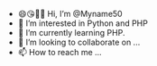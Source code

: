- 😄😘🥰👋 Hi, I’m @Myname50
- 👀 I’m interested in Python and PHP
- 🌱 I’m currently learning PHP.
- 💞️ I’m looking to collaborate on ...
- 📫 How to reach me ...

<!---
Myname50/Myname50 is a ✨ special ✨ repository because its `README.md` (this file) appears on your GitHub profile.
You can click the Preview link to take a look at your changes.
--->
